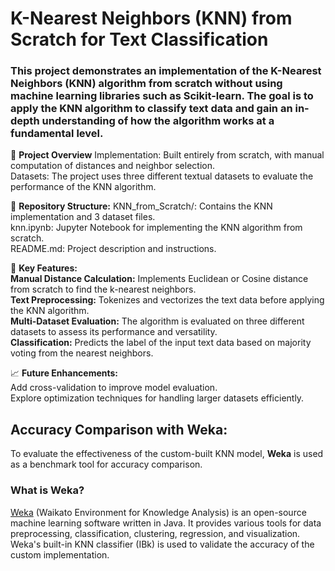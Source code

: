 # K-Nearest Neighbors (KNN) from Scratch for Text Classification

### This project demonstrates an implementation of the K-Nearest Neighbors (KNN) algorithm from scratch without using machine learning libraries such as Scikit-learn. The goal is to apply the KNN algorithm to classify text data and gain an in-depth understanding of how the algorithm works at a fundamental level.

🚀 **Project Overview**
Implementation: Built entirely from scratch, with manual computation of distances and neighbor selection. <br>
Datasets: The project uses three different textual datasets to evaluate the performance of the KNN algorithm.

📂 **Repository Structure:**
KNN_from_Scratch/: Contains the KNN implementation and 3 dataset files. <br>
knn.ipynb: Jupyter Notebook for implementing the KNN algorithm from scratch. <br>
README.md: Project description and instructions.

🔑 **Key Features:** <br>
**Manual Distance Calculation:** Implements Euclidean or Cosine distance from scratch to find the k-nearest neighbors. <br>
**Text Preprocessing:** Tokenizes and vectorizes the text data before applying the KNN algorithm. <br>
**Multi-Dataset Evaluation:** The algorithm is evaluated on three different datasets to assess its performance and versatility. <br>
**Classification:** Predicts the label of the input text data based on majority voting from the nearest neighbors. 

📈 **Future Enhancements:** <br>
Add cross-validation to improve model evaluation. <br>
Explore optimization techniques for handling larger datasets efficiently.

## Accuracy Comparison with Weka:
To evaluate the effectiveness of the custom-built KNN model, **Weka** is used as a benchmark tool for accuracy comparison. 

### What is Weka?
[Weka](https://www.cs.waikato.ac.nz/ml/weka/) (Waikato Environment for Knowledge Analysis) is an open-source machine learning software written in Java. It provides various tools for data preprocessing, classification, clustering, regression, and visualization. Weka's built-in KNN classifier (IBk) is used to validate the accuracy of the custom implementation.
